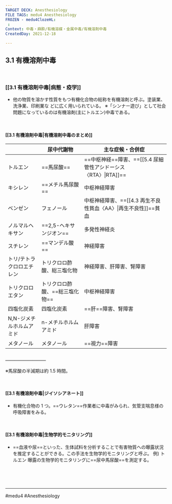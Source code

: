 ```yaml
---
TARGET DECK: Anesthesiology
FILE TAGS: medu4 Anesthesiology
FROZEN - medu4ClozeHL:
 : 
Context: 中毒・麻酔/有機溶媒・金属中毒/有機溶剤中毒
CreatedDay: 2021-12-18

---
```


## 3.1 有機溶剤中毒

<br>

### [[3.1 有機溶剤中毒|病態・疫学]]
* 他の物質を溶かす性質をもつ有機化合物の総称を有機溶剤と呼ぶ。塗装業、洗浄業、印刷業な どに広く用いられている。 
※「シンナー遊び」として社会問題になっているのは有機溶剤(主にトルエン)中毒である。

<br>

#### [[3.1 有機溶剤中毒|有機溶剤中毒のまとめ]]
| |尿中代謝物|主な症候・合併症|
|---|---|---|
|トルエン|==馬尿酸==|==中枢神経==障害、==[[5.4 尿細管性アシドーシス〈RTA〉\|RTA]]==|
|キシレン|==メチル馬尿酸==|中枢神経障害|
|ベンゼン|フェノール|中枢神経障害、==[[4.3 再生不良性貧血〈AA〉\|再生不良性]]==貧血|
|ノルマルヘキサン|==2,5-ヘキサンジオン==|多発性神経炎|
|スチレン|==マンデル酸==|神経障害|
|トリ/テトラクロロエチレン|トリクロロ酢酸、総三塩化物|神経障害、肝障害、腎障害|
|トリクロロエタン|トリクロロ酢酸、==総三塩化物==|中枢神経障害|
|四塩化炭素|四塩化炭素|==肝==障害、腎障害|
|N,N-ジメチルホルムアミド|n-メチルホルムアミド|肝障害|
|メタノール|メタノール|==視力==障害|
#### ＿＿＿＿＿＿＿＿＿
※馬尿酸の半減期は約 1.5 時間。
<!--ID: 1640094206057-->



<br>

#### [[3.1 有機溶剤中毒|ジイソシアネート]]
* 有機化合物の 1 つ。==ウレタン==作業者に中毒がみられ、気管支喘息様の呼吸障害をみる。
<!--ID: 1640094206064-->

<br>

#### [[3.1 有機溶剤中毒|生物学的モニタリング]]
*  ==血液や尿==といった、生体試料を分析することで有害物質への曝露状況を推定することができる。この手法を生物学的モニタリングと呼ぶ。
 例) トルエン 曝露の生物学的モニタリングに==尿中馬尿酸==を測定する。
<!--ID: 1655255854410-->


<br><br><br>

---
#medu4 #Anesthesiology 
